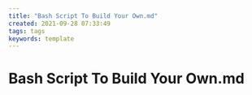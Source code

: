 ```yaml
---
title: "Bash Script To Build Your Own.md"
created: 2021-09-28 07:33:49
tags: tags
keywords: template
---
```


# Bash Script To Build Your Own.md

```bash
```
